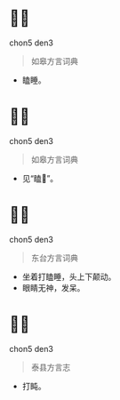 # 𥅻盹
chon5 den3
> 如皋方言词典
- 瞌睡。

# 𥅻盹
chon5 den3
> 如皋方言词典
- 见“瞌𥅻”。

# 𥅻盹
chon5 den3
> 东台方言词典
- 坐着打瞌睡，头上下颠动。
- 眼睛无神，发呆。

# 𥅻盹
chon5 den3
> 泰县方言志
- 打盹。
